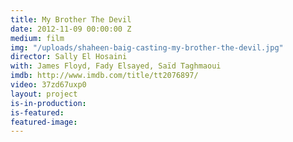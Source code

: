 ```yaml
---
title: My Brother The Devil
date: 2012-11-09 00:00:00 Z
medium: film
img: "/uploads/shaheen-baig-casting-my-brother-the-devil.jpg"
director: Sally El Hosaini
with: James Floyd, Fady Elsayed, Saïd Taghmaoui
imdb: http://www.imdb.com/title/tt2076897/
video: 37zd67uxp0
layout: project
is-in-production:
is-featured:
featured-image: 
---
```


